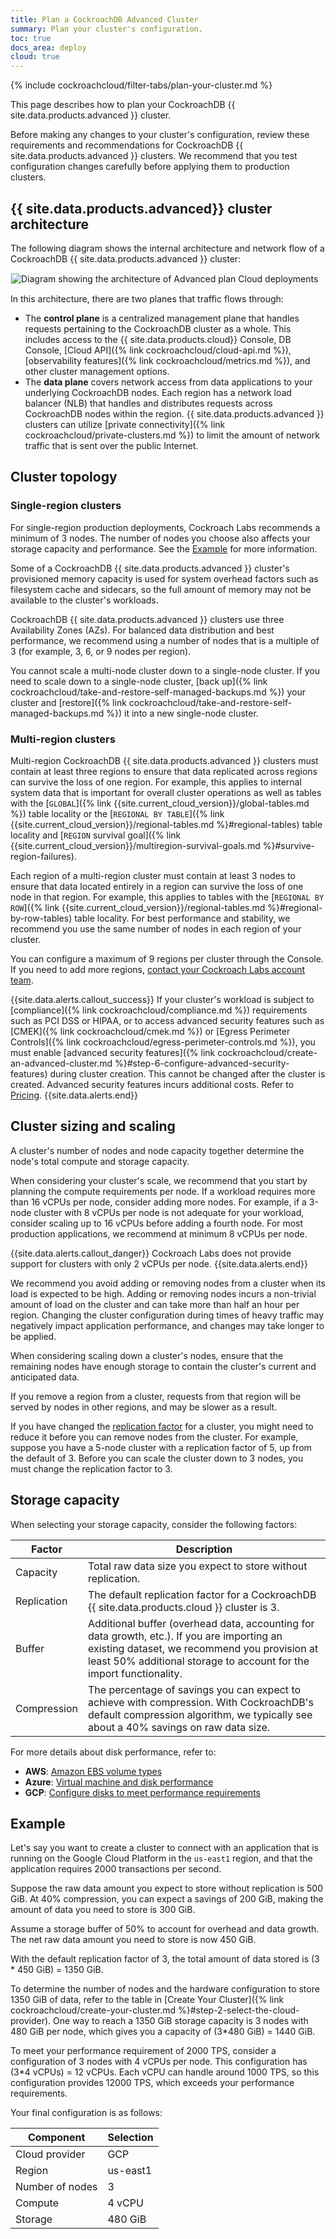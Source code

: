 ```yaml
---
title: Plan a CockroachDB Advanced Cluster
summary: Plan your cluster's configuration.
toc: true
docs_area: deploy
cloud: true
---
```


{% include cockroachcloud/filter-tabs/plan-your-cluster.md %}

This page describes how to plan your CockroachDB {{ site.data.products.advanced }} cluster.

Before making any changes to your cluster's configuration, review these requirements and recommendations for CockroachDB {{ site.data.products.advanced }} clusters. We recommend that you test configuration changes carefully before applying them to production clusters.

## {{ site.data.products.advanced}} cluster architecture

The following diagram shows the internal architecture and network flow of a CockroachDB {{ site.data.products.advanced }} cluster:

<img src="{{ 'images/cockroachcloud/advanced-architecture.png' | relative_url }}" alt="Diagram showing the architecture of Advanced plan Cloud deployments" style="border:1px solid #eee;max-width:100%" />

In this architecture, there are two planes that traffic flows through:

- The **control plane** is a centralized management plane that handles requests pertaining to the CockroachDB cluster as a whole. This includes access to the {{ site.data.products.cloud}} Console, DB Console, [Cloud API]({% link cockroachcloud/cloud-api.md %}), [observability features]({% link cockroachcloud/metrics.md %}), and other cluster management options.
- The **data plane** covers network access from data applications to your underlying CockroachDB nodes. Each region has a network load balancer (NLB) that handles and distributes requests across CockroachDB nodes within the region. {{ site.data.products.advanced }} clusters can utilize [private connectivity]({% link cockroachcloud/private-clusters.md %}) to limit the amount of network traffic that is sent over the public Internet.

## Cluster topology

### Single-region clusters

For single-region production deployments, Cockroach Labs recommends a minimum of 3 nodes. The number of nodes you choose also affects your storage capacity and performance. See the [Example](#example) for more information.

Some of a CockroachDB {{ site.data.products.advanced }} cluster's provisioned memory capacity is used for system overhead factors such as filesystem cache and sidecars, so the full amount of memory may not be available to the cluster's workloads.

CockroachDB {{ site.data.products.advanced }} clusters use three Availability Zones (AZs). For balanced data distribution and best performance, we recommend using a number of nodes that is a multiple of 3 (for example, 3, 6, or 9 nodes per region).

You cannot scale a multi-node cluster down to a single-node cluster. If you need to scale down to a single-node cluster, [back up]({% link cockroachcloud/take-and-restore-self-managed-backups.md %}) your cluster and [restore]({% link cockroachcloud/take-and-restore-self-managed-backups.md %}) it into a new single-node cluster.

### Multi-region clusters

Multi-region CockroachDB {{ site.data.products.advanced }} clusters must contain at least three regions to ensure that data replicated across regions can survive the loss of one region. For example, this applies to internal system data that is important for overall cluster operations as well as tables with the [`GLOBAL`]({% link {{site.current_cloud_version}}/global-tables.md %}) table locality or the [`REGIONAL BY TABLE`]({% link {{site.current_cloud_version}}/regional-tables.md %}#regional-tables) table locality and [`REGION` survival goal]({% link {{site.current_cloud_version}}/multiregion-survival-goals.md %}#survive-region-failures).

Each region of a multi-region cluster must contain at least 3 nodes to ensure that data located entirely in a region can survive the loss of one node in that region. For example, this applies to tables with the [`REGIONAL BY ROW`]({% link {{site.current_cloud_version}}/regional-tables.md %}#regional-by-row-tables) table locality. For best performance and stability, we recommend you use the same number of nodes in each region of your cluster.

You can configure a maximum of 9 regions per cluster through the Console. If you need to add more regions, [contact your Cockroach Labs account team](https://support.cockroachlabs.com).

{{site.data.alerts.callout_success}}
If your cluster's workload is subject to [compliance]({% link cockroachcloud/compliance.md %}) requirements such as PCI DSS or HIPAA, or to access advanced security features such as [CMEK]({% link cockroachcloud/cmek.md %}) or [Egress Perimeter Controls]({% link cockroachcloud/egress-perimeter-controls.md %}), you must enable [advanced security features]({% link cockroachcloud/create-an-advanced-cluster.md %}#step-6-configure-advanced-security-features) during cluster creation. This cannot be changed after the cluster is created. Advanced security features incurs additional costs. Refer to [Pricing](https://www.cockroachlabs.com/pricing/).
{{site.data.alerts.end}}

## Cluster sizing and scaling

A cluster's number of nodes and node capacity together determine the node's total compute and storage capacity.

When considering your cluster's scale, we recommend that you start by planning the compute requirements per node. If a workload requires more than 16 vCPUs per node, consider adding more nodes. For example, if a 3-node cluster with 8 vCPUs per node is not adequate for your workload, consider scaling up to 16 vCPUs before adding a fourth node. For most production applications, we recommend at minimum 8 vCPUs per node.  

{{site.data.alerts.callout_danger}}
Cockroach Labs does not provide support for clusters with only 2 vCPUs per node.
{{site.data.alerts.end}}

We recommend you avoid adding or removing nodes from a cluster when its load is expected to be high. Adding or removing nodes incurs a non-trivial amount of load on the cluster and can take more than half an hour per region. Changing the cluster configuration during times of heavy traffic may negatively impact application performance, and changes may take longer to be applied.

When considering scaling down a cluster's nodes, ensure that the remaining nodes have enough storage to contain the cluster's current and anticipated data.

If you remove a region from a cluster, requests from that region will be served by nodes in other regions, and may be slower as a result.

If you have changed the [replication factor](https://www.cockroachlabs.com/docs/{{site.current_cloud_version}}/configure-replication-zones) for a cluster, you might need to reduce it before you can remove nodes from the cluster. For example, suppose you have a 5-node cluster with a replication factor of 5, up from the default of 3. Before you can scale the cluster down to 3 nodes, you must change the replication factor to 3.

## Storage capacity

When selecting your storage capacity, consider the following factors:

Factor      | Description
------------|------------
Capacity    | Total raw data size you expect to store without replication.
Replication | The default replication factor for a CockroachDB {{ site.data.products.cloud }} cluster is 3.
Buffer      | Additional buffer (overhead data, accounting for data growth, etc.). If you are importing an existing dataset, we recommend you provision at least 50% additional storage to account for the import functionality.
Compression | The percentage of savings you can expect to achieve with compression. With CockroachDB's default compression algorithm, we typically see about a 40% savings on raw data size.

For more details about disk performance, refer to:

- **AWS**: <a href="https://aws.amazon.com/ebs/features/">Amazon EBS volume types</a>
- **Azure**: <a href="https://learn.microsoft.com/azure/virtual-machines/disks-performance">Virtual machine and disk performance</a>
- **GCP**: <a href="https://cloud.google.com/compute/docs/disks/performance">Configure disks to meet performance requirements</a>


## Example

Let's say you want to create a cluster to connect with an application that is running on the Google Cloud Platform in the `us-east1` region, and that the application requires 2000 transactions per second.

Suppose the raw data amount you expect to store without replication is 500 GiB.
At 40% compression, you can expect a savings of 200 GiB, making the amount of data you need to store is 300 GiB.

Assume a storage buffer of 50% to account for overhead and data growth. The net raw data amount you need to store is now 450 GiB.

With the default replication factor of 3, the total amount of data stored is (3 * 450 GiB) = 1350 GiB.

To determine the number of nodes and the hardware configuration to store 1350 GiB of data, refer to the table in [Create Your Cluster]({% link cockroachcloud/create-your-cluster.md %}#step-2-select-the-cloud-provider). One way to reach a 1350 GiB storage capacity is 3 nodes with 480 GiB per node, which gives you a capacity of (3*480 GiB) = 1440 GiB.

To meet your performance requirement of 2000 TPS, consider a configuration of 3 nodes with 4 vCPUs per node. This configuration has (3*4 vCPUs) = 12 vCPUs. Each vCPU can handle around 1000 TPS, so this configuration provides 12000 TPS, which exceeds your performance requirements.

Your final configuration is as follows:

Component | Selection
----------|----------
Cloud provider | GCP
Region | us-east1
Number of nodes | 3
Compute | 4 vCPU
Storage | 480 GiB
